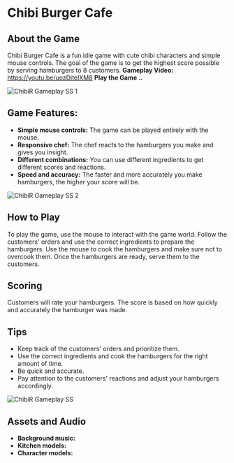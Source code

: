 # Chibi Burger Cafe

## About the Game

Chibi Burger Cafe is a fun idle game with cute chibi characters and simple mouse controls. The goal of the game is to get the highest score possible by serving hamburgers to 8 customers.
**Gameplay Video:** https://youtu.be/uozDiteIXM8
**Play the Game ..**

![ChibiR Gameplay SS 1](https://github.com/Lucid-Karma/Idle-Tycoon-Restaurant/assets/88732917/361f8e87-cb20-4759-a76f-8584c35bce71)

## Game Features:

- **Simple mouse controls:** The game can be played entirely with the mouse.
- **Responsive chef:** The chef reacts to the hamburgers you make and gives you insight.
- **Different combinations:** You can use different ingredients to get different scores and reactions.
- **Speed and accuracy:** The faster and more accurately you make hamburgers, the higher your score will be.

![ChibiR Gameplay SS 2](https://github.com/Lucid-Karma/Idle-Tycoon-Restaurant/assets/88732917/71b99ec9-0464-40e7-bd07-b7aa4a1fa7d7)

## How to Play

To play the game, use the mouse to interact with the game world. Follow the customers' orders and use the correct ingredients to prepare the hamburgers. Use the mouse to cook the hamburgers and make sure not to overcook them. Once the hamburgers are ready, serve them to the customers.

## Scoring

Customers will rate your hamburgers. The score is based on how quickly and accurately the hamburger was made.

## Tips

- Keep track of the customers' orders and prioritize them.
- Use the correct ingredients and cook the hamburgers for the right amount of time.
- Be quick and accurate.
- Pay attention to the customers' reactions and adjust your hamburgers accordingly.

![ChibiR Gameplay SS](https://github.com/Lucid-Karma/Idle-Tycoon-Restaurant/assets/88732917/53e63ef7-5016-4107-8032-742f81d659f6)

## Assets and Audio
- **Background music:**
- **Kitchen models:**
- **Character models:**
